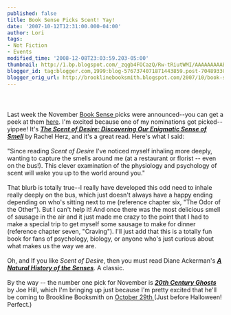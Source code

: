 ```yaml
---
published: false
title: Book Sense Picks Scent! Yay!
date: '2007-10-12T12:31:00.000-04:00'
author: Lori
tags:
- Not Fiction
- Events
modified_time: '2008-12-08T23:03:59.203-05:00'
thumbnail: http://1.bp.blogspot.com/_zqgb4FOCazQ/Rw-tRiutWMI/AAAAAAAAAEM/ICnmAFmZkwI/s72-c/scent.jpg
blogger_id: tag:blogger.com,1999:blog-5767374071871443859.post-7048933057786805946
blogger_orig_url: http://brooklinebooksmith.blogspot.com/2007/10/book-sense-picks-scent-yay.html
---
```


<a href="http://1.bp.blogspot.com/_zqgb4FOCazQ/Rw-tRiutWMI/AAAAAAAAAEM/ICnmAFmZkwI/s1600-h/scent.jpg"><img id="BLOGGER_PHOTO_ID_5120501818235640002" style="DISPLAY: block; MARGIN: 0px auto 10px; CURSOR: hand; TEXT-ALIGN: center" alt="" src="http://1.bp.blogspot.com/_zqgb4FOCazQ/Rw-tRiutWMI/AAAAAAAAAEM/ICnmAFmZkwI/s320/scent.jpg" border="0" /></a><br /><div><div><div>Last week the November <a href="http://www.booksense.com/">Book Sense </a>picks were announced--you can get a peek at them <a href="http://news.bookweb.org/booksense/5570.html">here</a>. I'm excited because one of my nominations got picked--yippee! It's <strong><em><a href="http://brookline.booksense.com/NASApp/store/Product?s=showproduct&amp;isbn=9780060825379">The Scent of Desire: Discovering Our Enigmatic Sense of Smell</a></em></strong> by Rachel Herz, and it's a great read. Here's what I said: </div><br /><div>"Since reading <em>Scent of Desire</em> I've noticed myself inhaling more deeply, wanting to capture the smells around me (at a restaurant or florist -- even on the bus!). This clever examination of the physiology and psychology of scent will wake you up to the world around you."</div><br /><div>That blurb is totally true--I really have developed this odd need to inhale really deeply on the bus, which just doesn't always have a happy ending depending on who's sitting next to me (reference chapter six, "The Odor of the Other"). But I can't help it! And once there was the most delicious smell of sausage in the air and it just made me crazy to the point that I had to make a special trip to get myself some sausage to make for dinner (reference chapter seven, "Craving"). I'll just add that this is a totally fun book for fans of psychology, biology, or anyone who's just curious about what makes us the way we are.</div><br /><div>Oh, and If you like <em>Scent of Desire</em>, then you must read Diane Ackerman's <a href="http://brookline.booksense.com/NASApp/store/Product?s=showproduct&amp;isbn=9780679735663"><strong><em>A Natural History of the Senses</em></strong></a>. A classic. </div><br /><div>By the way -- the number one pick for November is <a href="http://brookline.booksense.com/NASApp/store/Product?s=showproduct&amp;isbn=9780061147975"><strong><em>20th Century Ghosts</em></strong> </a>by Joe Hill, which I'm bringing up just because I'm pretty excited that he'll be coming to Brookline Booksmith on <a href="http://www.brooklinebooksmith.com/Events/MainEvent.html">October 29th </a>(Just before Halloween! Perfect.) </div></div></div>